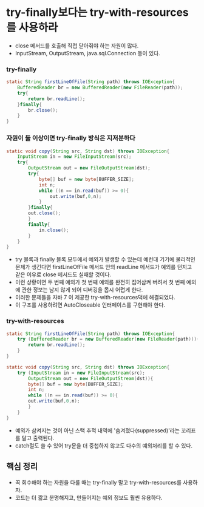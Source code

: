 # try-finally보다는 try-with-resources를 사용하라

- close 메서드를 호출해 직접 닫아줘야 하는 자원이 많다.
- InputStream, OutputStream, java.sql.Connection 등이 있다.

### try-finally

```java
static String firstLineOfFile(String path) throws IOException{
    BufferedReader br = new BufferedReader(new FileReader(path));
    try{
        return br.readLine();
    }finally{
        br.close();
    }
}
```

### 자원이 둘 이상이면 try-finally 방식은 지저분하다

```java
static void copy(String src, String dst) throws IOException{
    InputStream in = new FileInputStream(src);
    try{
        OutputStream out = new FileOutputStream(dst);
        try{
            byte[] buf = new byte[BUFFER_SIZE];
            int n;
            while ((n == in.read(buf)) >= 0){
                out.write(buf,0,n);
            }
        }finally{
        out.close();
        }
        finally{
            in.close();
        }
    }
}
```

- try 블록과 finally 블록 모두에서 예외가 발생할 수 있는데 예컨대 기기에 물리적인 문제가 생긴다면 firstLineOfFile
메서드 안의 readLine 메서드가 예외를 던지고 같은 이유로 close 메서드도 실패할 것이다.
- 이런 상황이면 두 번째 예외가 첫 번째 예외를 완전히 집어삼켜 버려서 첫 번째 예외에 관한 정보는 남지 않게 되어 디버깅을 몹시 어렵게 한다.
- 이러한 문제들을 자바 7 이 제공한 try-with-resources덕에 해결되었다.
- 이 구조를 사용하려면 AutoCloseable 인터페이스를 구현해야 한다.

### try-with-resources

```java
static String firstLineOfFile(String path) throws IOException{
    try (BufferedReader br = new BufferedReader(new FileReader(path))){
        return br.readLine();
    }
}

static void copy(String src, String dst) throws IOException{
    try (InputStream in = new FileInputStream(src);
        OutputStream out = new FileOutputStream(dst)){
        byte[] buf = new byte[BUFFER_SIZE];
        int n;
        while ((n == in.read(buf)) >= 0){
        out.write(buf,0,n);
        }
    }
}
```

- 예외가 삼켜지는 것이 아닌 스택 추적 내역에 '숨겨졌다(suppressed)'라는 꼬리표를 달고 출력된다.
- catch절도 쓸 수 있어 try문을 더 중첩하지 않고도 다수의 예외처리를 할 수 있다.

## 핵심 정리

- 꼭 회수해야 하는 자원을 다룰 때는 try-finally 말고 try-with-resources를 사용하자.
- 코드는 더 짧고 분명해지고, 만들어지는 예외 정보도 훨씬 유용하다.